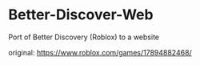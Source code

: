 # Better-Discover-Web
Port of Better Discovery (Roblox) to a website

original:
https://www.roblox.com/games/17894882468/
